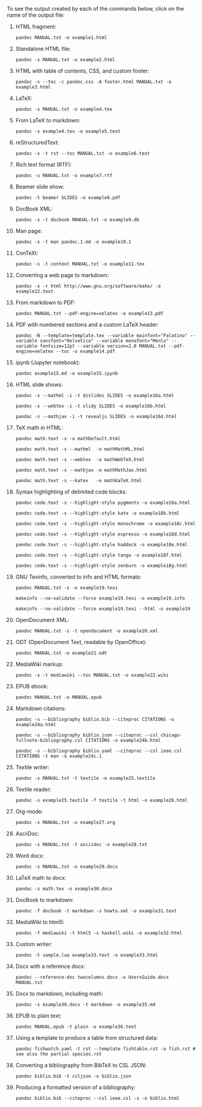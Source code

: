 To see the output created by each of the commands below, click on the name of the output file:

1.  HTML fragment:

        pandoc MANUAL.txt -o example1.html

2.  Standalone HTML file:

        pandoc -s MANUAL.txt -o example2.html

3.  HTML with table of contents, CSS, and custom footer:

        pandoc -s --toc -c pandoc.css -A footer.html MANUAL.txt -o example3.html

4.  LaTeX:

        pandoc -s MANUAL.txt -o example4.tex

5.  From LaTeX to markdown:

        pandoc -s example4.tex -o example5.text

6.  reStructuredText:

        pandoc -s -t rst --toc MANUAL.txt -o example6.text

7.  Rich text format (RTF):

        pandoc -s MANUAL.txt -o example7.rtf

8.  Beamer slide show:

        pandoc -t beamer SLIDES -o example8.pdf

9.  DocBook XML:

        pandoc -s -t docbook MANUAL.txt -o example9.db

10. Man page:

        pandoc -s -t man pandoc.1.md -o example10.1

11. ConTeXt:

        pandoc -s -t context MANUAL.txt -o example11.tex

12. Converting a web page to markdown:

        pandoc -s -r html http://www.gnu.org/software/make/ -o example12.text

13. From markdown to PDF:

        pandoc MANUAL.txt --pdf-engine=xelatex -o example13.pdf

14. PDF with numbered sections and a custom LaTeX header:

        pandoc -N --template=template.tex --variable mainfont="Palatino" --variable sansfont="Helvetica" --variable monofont="Menlo" --variable fontsize=12pt --variable version=2.0 MANUAL.txt --pdf-engine=xelatex --toc -o example14.pdf

15. ipynb (Jupyter notebook):

        pandoc example15.md -o example15.ipynb

16. HTML slide shows:

        pandoc -s --mathml -i -t dzslides SLIDES -o example16a.html

        pandoc -s --webtex -i -t slidy SLIDES -o example16b.html

        pandoc -s --mathjax -i -t revealjs SLIDES -o example16d.html

17. TeX math in HTML:

        pandoc math.text -s -o mathDefault.html

        pandoc math.text -s --mathml  -o mathMathML.html

        pandoc math.text -s --webtex  -o mathWebTeX.html

        pandoc math.text -s --mathjax -o mathMathJax.html

        pandoc math.text -s --katex   -o mathKaTeX.html

18. Syntax highlighting of delimited code blocks:

        pandoc code.text -s --highlight-style pygments -o example18a.html

        pandoc code.text -s --highlight-style kate -o example18b.html

        pandoc code.text -s --highlight-style monochrome -o example18c.html

        pandoc code.text -s --highlight-style espresso -o example18d.html

        pandoc code.text -s --highlight-style haddock -o example18e.html

        pandoc code.text -s --highlight-style tango -o example18f.html

        pandoc code.text -s --highlight-style zenburn -o example18g.html

19. GNU Texinfo, converted to info and HTML formats:

        pandoc MANUAL.txt -s -o example19.texi

        makeinfo --no-validate --force example19.texi -o example19.info

        makeinfo --no-validate --force example19.texi --html -o example19

20. OpenDocument XML:

        pandoc MANUAL.txt -s -t opendocument -o example20.xml

21. ODT (OpenDocument Text, readable by OpenOffice):

        pandoc MANUAL.txt -o example21.odt

22. MediaWiki markup:

        pandoc -s -t mediawiki --toc MANUAL.txt -o example22.wiki

23. EPUB ebook:

        pandoc MANUAL.txt -o MANUAL.epub

24. Markdown citations:

        pandoc -s --bibliography biblio.bib --citeproc CITATIONS -o example24a.html

        pandoc -s --bibliography biblio.json --citeproc --csl chicago-fullnote-bibliography.csl CITATIONS -o example24b.html

        pandoc -s --bibliography biblio.yaml --citeproc --csl ieee.csl CITATIONS -t man -o example24c.1

25. Textile writer:

        pandoc -s MANUAL.txt -t textile -o example25.textile

26. Textile reader:

        pandoc -s example25.textile -f textile -t html -o example26.html

27. Org-mode:

        pandoc -s MANUAL.txt -o example27.org

28. AsciiDoc:

        pandoc -s MANUAL.txt -t asciidoc -o example28.txt

29. Word docx:

        pandoc -s MANUAL.txt -o example29.docx

30. LaTeX math to docx:

        pandoc -s math.tex -o example30.docx

31. DocBook to markdown:

        pandoc -f docbook -t markdown -s howto.xml -o example31.text

32. MediaWiki to html5:

        pandoc -f mediawiki -t html5 -s haskell.wiki -o example32.html

33. Custom writer:

        pandoc -t sample.lua example33.text -o example33.html

34. Docx with a reference docx:

        pandoc --reference-doc twocolumns.docx -o UsersGuide.docx MANUAL.txt

35. Docx to markdown, including math:

        pandoc -s example30.docx -t markdown -o example35.md

36. EPUB to plain text:

        pandoc MANUAL.epub -t plain -o example36.text

37. Using a template to produce a table from structured data:

        pandoc fishwatch.yaml -t rst --template fishtable.rst -o fish.rst # see also the partial species.rst

38. Converting a bibliography from BibTeX to CSL JSON:

        pandoc biblio.bib -t csljson -o biblio.json

39. Producing a formatted version of a bibliography:

        pandoc biblio.bib --citeproc --csl ieee.csl -s -o biblio.html
